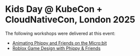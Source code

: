 # Kids Day @ KubeCon + CloudNativeCon, London 2025

The following workshops were delivered at this event:

* [Animating Phippy and Friends on the Micro:bit](phippy-microbit.md)
* [Roblox Game Design with Phippy & Friends](roblox-in-london.md)
